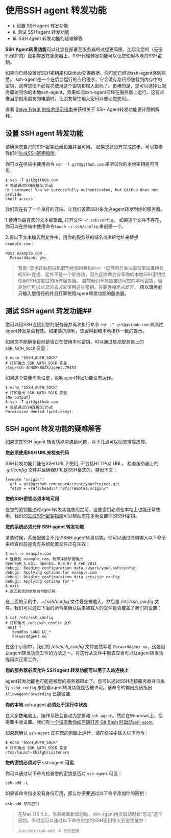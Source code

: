 # 使用SSH agent 转发功能 #

- i.	设置 SSH agent 转发功能
- ii.	测试 SSH agent 转发功能
- iii.	SSH agent 转发功能的疑难解答

**SSH Agent转发功能**可以让您在部署至服务器的过程更简便。比起让您的（无密码保护的）密钥存放在服务器上，SSH代理转发功能可以让您使用本地的SSH密钥。

如果你已经设置好SSH密钥来和Github交换数据，你可能已经对ssh-agent感到熟悉。 ssh-agent是一个在后台运行的应用程序，它会缓存您已经加载到内存中的密钥，这样您便不必每次使用这个密钥都输入密码了。更棒的是，您可以选择让服务器访问你的本地ssh-agent，效果如同ssh-agent已经在服务器上运行。这有点像当您借用朋友的电脑时，让朋友帮忙输入密码以便让您使用。

查看 [Steve Friedl 的技术提示指南](http://www.unixwiz.net/techtips/ssh-agent-forwarding.html)来获得关于 SSH Agent转发功能更详细的解释。

## 设置 SSH agent 转发功能 ##

请确保您自己的SSH密钥已经设置并且可用。 如果您还没有完成这步，可以查看我们的[生成SSH密钥指南](https://help.github.com/articles/generating-ssh-keys)。

你可以在终端中使用命令 `ssh -T git@github.com` 来测试你的本地密钥是否可用：

    $ ssh -T git@github.com
    # 尝试通过SSH连接Github
    Hi username! You've successfully authenticated, but GitHub does not provide
    shell access.


我们现在有了一个良好的开端。让我们设置SSH来允许agent转发到你的服务器。



1.使用你最喜欢的文本编辑器, 打开文件 `~/.ssh/config`。 如果这个文件不存在，你可以在终端中使用命令`touch ~/.ssh/config` 来创建一个。


2.将以下文本输入到文件中，用你的服务器的域名或者IP地址来替换 `example.com`：
    
    Host example.com
      ForwardAgent yes


> 警告: 您也许会想投机取巧地使用类似`Host *`这样的万金油语句来设置所有的SSH连接。这并不是一个好办法，因为这样做会分享你的本地SSH密钥给你用SSH连接过的所有服务器。 虽然他们不能直接访问您的本地密钥，但是他们可以以*您的名义*来使用这些密钥，只要连接尚未断开。 **所以请务必只输入您信任的并且打算使用agent转发功能的服务器。**

## 测试 SSH agent 转发功能##

您可以用SSH连接到您的服务器并再次执行命令 `ssh -T git@github.com` 来测试agent转发是否有效。如果情况顺利，您会得到和本地操作一致的提示。

如果您不能确定目前是否正在使用本地密钥，可以通过检视服务器上的 `SSH_AUTH_SOCK` 变量：

    $ echo "$SSH_AUTH_SOCK"
    # 打印输出 SSH_AUTH_SOCK 变量
    /tmp/ssh-4hNGMk8AZX/agent.79453

如果这个变量尚未设定，说明agent转发功能没有运作。

    $ echo "$SSH_AUTH_SOCK"
    # 打印输出 SSH_AUTH_SOCK 变量
    [No output]
    $ ssh -T git@github.com
    # 尝试通过SSH连接Github
    Permission denied (publickey).

## SSH agent 转发功能的疑难解答 ##

如果您在SSH agent 转发功能中遇到问题，以下几点可以助您排除故障。

**您必须使用SSH URL来检查代码**

SSH转发功能只能在SSH URL下使用, 不包括HTTP(s) URL。 检查服务器上的 *.git/config* 文件并且确保URL是SSH格式的，类似下文：

    [remote "origin"]
      url = git@github.com:yourAccount/yourProject.git
      fetch = +refs/heads/*:refs/remotes/origin/*

**您的SSH密钥必须本地可用**

在您的密钥能通过agent转发功能使用之前，这些密钥必须在本地上也能正常使用。我们的[生成SSH密钥指南](https://help.github.com/articles/generating-ssh-keys)可以帮助您在本地设置你的SSH密钥。

**您的系统必须允许 SSH agent 转发功能**

某些时候，系统配置会不允许SSH agent转发功能。你可以通过终端输入以下命令来检查目前是否有系统配置文件正在生效：

    $ ssh -v example.com
    # 连接到 example.com，附带详细除错输出
    OpenSSH_5.6p1, OpenSSL 0.9.8r 8 Feb 2011
    debug1: Reading configuration data /Users/you/.ssh/config
    debug1: Applying options for example.com
    debug1: Reading configuration data /etc/ssh_config
    debug1: Applying options for *
    $ exit
    # 返回到您的本地命令提示符

在上面的示例中，*~/.ssh/config* 文件最先被载入，然后是 */etc/ssh_config* 文件。我们可以通过下面的命令来确认后来被载入的文件是否覆盖了我们的设置：

    $ cat /etc/ssh_config
    # 打印输出 /etc/ssh_config 文件
     Host *
       SendEnv LANG LC_*
       ForwardAgent no

在这个示例中，我们的 */etc/ssh_config* 文件显然写着 `ForwardAgent no`，这是阻止agent转发功能工作的方法之一。将这行从文件中删去应当可以让agent转发功能再次正常工作。

**您的服务器必须允许 SSH agent 转发功能可以用于入站连接上**

agent转发功能也可能是被您的服务器阻止了。您可以通过SSH连接服务器并且执行 `sshd_config` 来检查agent转发功能是否被许可。该命令的输出应该指出 `AllowAgentForwarding` 已被设置.

**你的本地** ssh-agent **必须处于运行中状态**

在大多数电脑上，操作系统会自动为您启动 `ssh-agent`。然而在Windows上，您需要手动设置。我们有[一个指南教你如何随打开 Git Bash 时启动`ssh-agent`](https://help.github.com/articles/working-with-ssh-key-passphrases#auto-launching-ssh-agent-on-msysgit).

如果想确认 `ssh-agent` 正在您的电脑上运行，请在终端中输入以下命令：

    $ echo "$SSH_AUTH_SOCK"
    # 打印输出 SSH_AUTH_SOCK 变量
    /tmp/launch-kNSlgU/Listeners

**您的密钥必须对于** ssh-agent **可见**

你可以通过以下命令检查您的密钥是否对 `ssh-agent` 可见：

    ssh-add -L

如果该命令指出没有身份可用，那么你需要通过以下命令添加你的密钥：

    ssh-add 您的密钥

> 在Mac OS X上，当系统重新启动后，ssh-agent再次启动时会“忘记”这个密钥。不过您可以通过以下命令将您的SSH密钥导入到密钥链中：
> 
>     /usr/bin/ssh-add -K 您的密钥